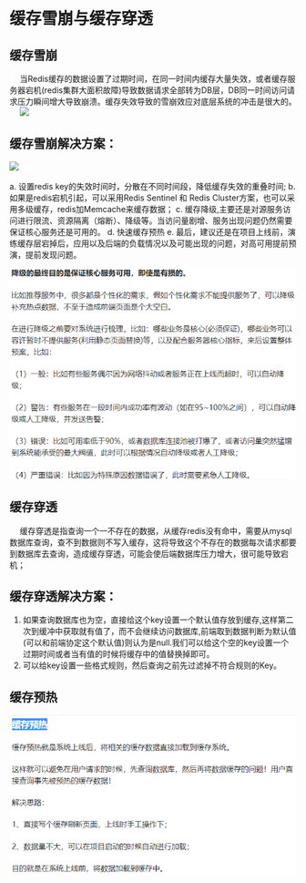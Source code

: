 # 缓存雪崩与缓存穿透

## 缓存雪崩
 
当Redis缓存的数据设置了过期时间，在同一时间内缓存大量失效，或者缓存服务器宕机(redis集群大面积故障)导致数据请求全部转为DB层，DB同一时间访问请求压力瞬间增大导致崩溃。缓存失效导致的雪崩效应对底层系统的冲击是很大的。
 
![](https://pic2.zhimg.com/80/v2-cf0176503a1b5c51ff56d466de94060d_hd.jpg)

## 缓存雪崩解决方案：

![](https://pic4.zhimg.com/80/v2-38801b551891fb0b0dc4e6414b41c52b_hd.jpg)

a. 设置redis key的失效时间时，分散在不同时间段，降低缓存失效的重叠时间;
b. 如果是redis宕机引起，可以采用Redis Sentinel 和 Redis Cluster方案，也可以采用多级缓存，redis加Memcache来缓存数据；
c. 缓存降级,主要还是对源服务访问进行限流、资源隔离（熔断）、降级等。当访问量剧增、服务出现问题仍然需要保证核心服务还是可用的。
d. 快速缓存预热
e. 最后，建议还是在项目上线前，演练缓存层宕掉后，应用以及后端的负载情况以及可能出现的问题，对高可用提前预演，提前发现问题。

![](服务降级.png)

## 缓存穿透
 
缓存穿透是指查询一个一不存在的数据，从缓存redis没有命中，需要从mysql数据库查询，查不到数据则不写入缓存，这将导致这个不存在的数据每次请求都要到数据库去查询，造成缓存穿透，可能会使后端数据库压力增大，很可能导致宕机；
 
## 缓存穿透解决方案：

1. 如果查询数据库也为空，直接给这个key设置一个默认值存放到缓存,这样第二次到缓冲中获取就有值了，而不会继续访问数据库,前端取到数据判断为默认值(可以和前端协定这个默认值)则认为是null.我们可以给这个空的key设置一个过期时间或者当有值的时候将缓存中的值替换掉即可。
2. 可以给key设置一些格式规则，然后查询之前先过滤掉不符合规则的Key。

## 缓存预热

![](缓存预热.png)
